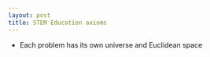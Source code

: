```yaml
---
layout: post
title: STEM Education axioms
---
```

* Each problem has its own universe and Euclidean space
<!--stackedit_data:
eyJoaXN0b3J5IjpbLTEwNDYzNzMxNTQsLTczNjI2MDI1Ml19
-->